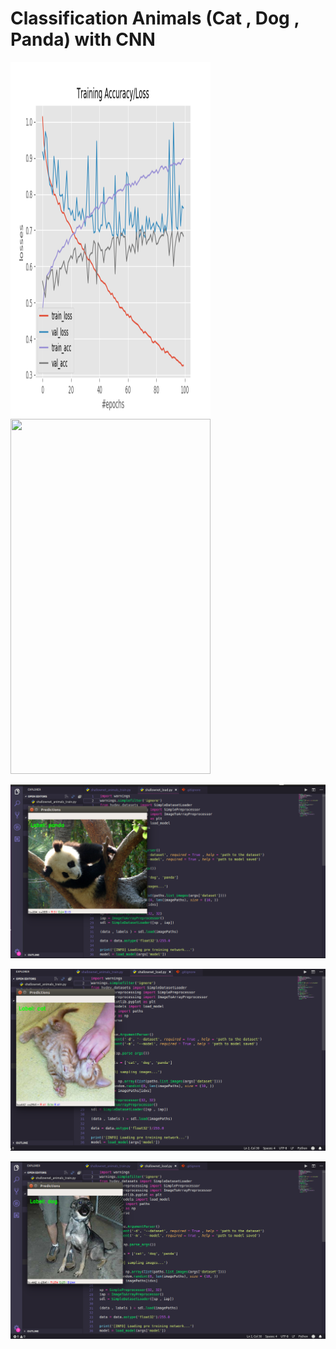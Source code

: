 # Classification Animals (Cat , Dog , Panda) with CNN

<img src = "/output/plot.png" width = "320px" height = "568px"/>   <img src = "/output/out.png" width = "320px" height = "568px"/>

![print1](output/preds1.png)

![print2](output/preds2.png)

![print3](output/preds3.png)